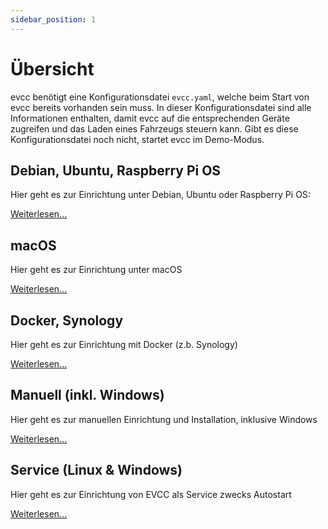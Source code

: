```yaml
---
sidebar_position: 1
---
```


# Übersicht

evcc benötigt eine Konfigurationsdatei `evcc.yaml`, welche beim Start von evcc bereits vorhanden sein muss. In dieser Konfigurationsdatei sind alle Informationen enthalten, damit evcc auf die entsprechenden Geräte zugreifen und das Laden eines Fahrzeugs steuern kann. Gibt es diese Konfigurationsdatei noch nicht, startet evcc im Demo-Modus.

## Debian, Ubuntu, Raspberry Pi OS

Hier geht es zur Einrichtung unter Debian, Ubuntu oder Raspberry Pi OS:

[Weiterlesen...](linux)

## macOS

Hier geht es zur Einrichtung unter macOS

[Weiterlesen...](macos)

## Docker, Synology

Hier geht es zur Einrichtung mit Docker (z.b. Synology)

[Weiterlesen...](docker)

## Manuell (inkl. Windows)

Hier geht es zur manuellen Einrichtung und Installation, inklusive Windows

[Weiterlesen...](manual)

## Service (Linux & Windows)

Hier geht es zur Einrichtung von EVCC als Service zwecks Autostart

[Weiterlesen...](service)
